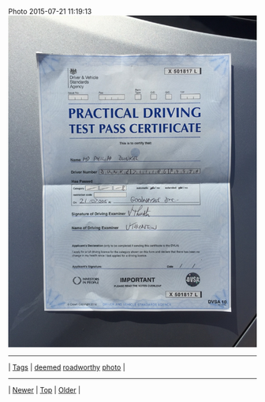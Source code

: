 <!--
title: Photo 2015-07-21 11
date: 2020-06-28T15:00:41.484Z
tags: deemed, roadworthy, photo
-->











Photo 2015-07-21 11:19:13
![](124655255762-0.jpg)

<!--BOTTOM-POST-NAVIGATION-->
---

| [Tags](tags.md) | [deemed](tag-deemed.md) [roadworthy](tag-roadworthy.md) [photo](tag-photo.md) |

---

| [Newer](124655161352.md) | [Top](index.md) | [Older](124945088672.md) |